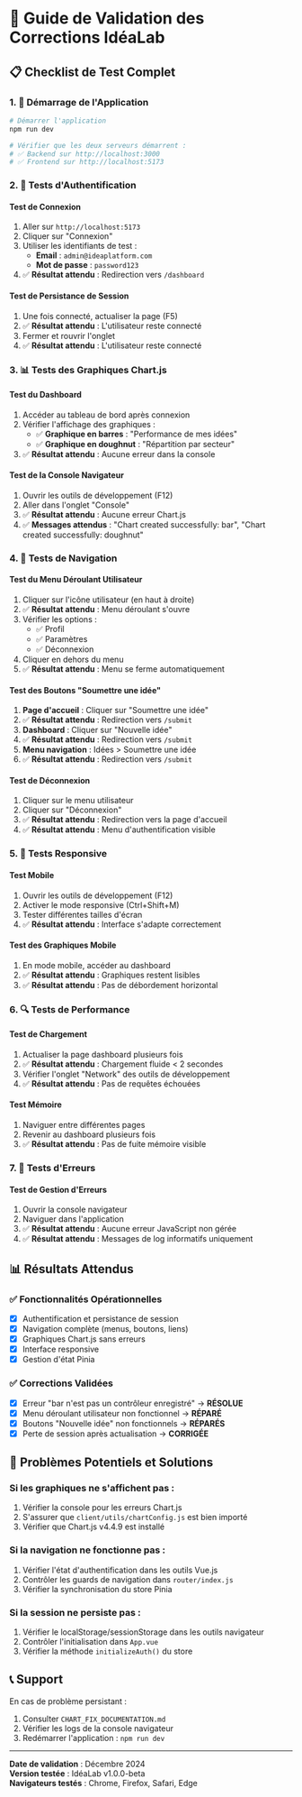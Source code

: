 # 🧪 Guide de Validation des Corrections IdéaLab

## 📋 Checklist de Test Complet

### 1. 🚀 Démarrage de l'Application

```bash
# Démarrer l'application
npm run dev

# Vérifier que les deux serveurs démarrent :
# ✅ Backend sur http://localhost:3000
# ✅ Frontend sur http://localhost:5173
```

### 2. 🔐 Tests d'Authentification

#### Test de Connexion
1. Aller sur `http://localhost:5173`
2. Cliquer sur "Connexion"
3. Utiliser les identifiants de test :
   - **Email** : `admin@ideaplatform.com`
   - **Mot de passe** : `password123`
4. ✅ **Résultat attendu** : Redirection vers `/dashboard`

#### Test de Persistance de Session
1. Une fois connecté, actualiser la page (F5)
2. ✅ **Résultat attendu** : L'utilisateur reste connecté
3. Fermer et rouvrir l'onglet
4. ✅ **Résultat attendu** : L'utilisateur reste connecté

### 3. 📊 Tests des Graphiques Chart.js

#### Test du Dashboard
1. Accéder au tableau de bord après connexion
2. Vérifier l'affichage des graphiques :
   - ✅ **Graphique en barres** : "Performance de mes idées"
   - ✅ **Graphique en doughnut** : "Répartition par secteur"
3. ✅ **Résultat attendu** : Aucune erreur dans la console

#### Test de la Console Navigateur
1. Ouvrir les outils de développement (F12)
2. Aller dans l'onglet "Console"
3. ✅ **Résultat attendu** : Aucune erreur Chart.js
4. ✅ **Messages attendus** : "Chart created successfully: bar", "Chart created successfully: doughnut"

### 4. 🧭 Tests de Navigation

#### Test du Menu Déroulant Utilisateur
1. Cliquer sur l'icône utilisateur (en haut à droite)
2. ✅ **Résultat attendu** : Menu déroulant s'ouvre
3. Vérifier les options :
   - ✅ Profil
   - ✅ Paramètres  
   - ✅ Déconnexion
4. Cliquer en dehors du menu
5. ✅ **Résultat attendu** : Menu se ferme automatiquement

#### Test des Boutons "Soumettre une idée"
1. **Page d'accueil** : Cliquer sur "Soumettre une idée"
2. ✅ **Résultat attendu** : Redirection vers `/submit`
3. **Dashboard** : Cliquer sur "Nouvelle idée"
4. ✅ **Résultat attendu** : Redirection vers `/submit`
5. **Menu navigation** : Idées > Soumettre une idée
6. ✅ **Résultat attendu** : Redirection vers `/submit`

#### Test de Déconnexion
1. Cliquer sur le menu utilisateur
2. Cliquer sur "Déconnexion"
3. ✅ **Résultat attendu** : Redirection vers la page d'accueil
4. ✅ **Résultat attendu** : Menu d'authentification visible

### 5. 📱 Tests Responsive

#### Test Mobile
1. Ouvrir les outils de développement (F12)
2. Activer le mode responsive (Ctrl+Shift+M)
3. Tester différentes tailles d'écran
4. ✅ **Résultat attendu** : Interface s'adapte correctement

#### Test des Graphiques Mobile
1. En mode mobile, accéder au dashboard
2. ✅ **Résultat attendu** : Graphiques restent lisibles
3. ✅ **Résultat attendu** : Pas de débordement horizontal

### 6. 🔍 Tests de Performance

#### Test de Chargement
1. Actualiser la page dashboard plusieurs fois
2. ✅ **Résultat attendu** : Chargement fluide < 2 secondes
3. Vérifier l'onglet "Network" des outils de développement
4. ✅ **Résultat attendu** : Pas de requêtes échouées

#### Test Mémoire
1. Naviguer entre différentes pages
2. Revenir au dashboard plusieurs fois
3. ✅ **Résultat attendu** : Pas de fuite mémoire visible

### 7. 🐛 Tests d'Erreurs

#### Test de Gestion d'Erreurs
1. Ouvrir la console navigateur
2. Naviguer dans l'application
3. ✅ **Résultat attendu** : Aucune erreur JavaScript non gérée
4. ✅ **Résultat attendu** : Messages de log informatifs uniquement

## 📊 Résultats Attendus

### ✅ Fonctionnalités Opérationnelles
- [x] Authentification et persistance de session
- [x] Navigation complète (menus, boutons, liens)
- [x] Graphiques Chart.js sans erreurs
- [x] Interface responsive
- [x] Gestion d'état Pinia

### ✅ Corrections Validées
- [x] Erreur "bar n'est pas un contrôleur enregistré" → **RÉSOLUE**
- [x] Menu déroulant utilisateur non fonctionnel → **RÉPARÉ**
- [x] Boutons "Nouvelle idée" non fonctionnels → **RÉPARÉS**
- [x] Perte de session après actualisation → **CORRIGÉE**

## 🚨 Problèmes Potentiels et Solutions

### Si les graphiques ne s'affichent pas :
1. Vérifier la console pour les erreurs Chart.js
2. S'assurer que `client/utils/chartConfig.js` est bien importé
3. Vérifier que Chart.js v4.4.9 est installé

### Si la navigation ne fonctionne pas :
1. Vérifier l'état d'authentification dans les outils Vue.js
2. Contrôler les guards de navigation dans `router/index.js`
3. Vérifier la synchronisation du store Pinia

### Si la session ne persiste pas :
1. Vérifier le localStorage/sessionStorage dans les outils navigateur
2. Contrôler l'initialisation dans `App.vue`
3. Vérifier la méthode `initializeAuth()` du store

## 📞 Support

En cas de problème persistant :
1. Consulter `CHART_FIX_DOCUMENTATION.md`
2. Vérifier les logs de la console navigateur
3. Redémarrer l'application : `npm run dev`

---

**Date de validation** : Décembre 2024  
**Version testée** : IdéaLab v1.0.0-beta  
**Navigateurs testés** : Chrome, Firefox, Safari, Edge
